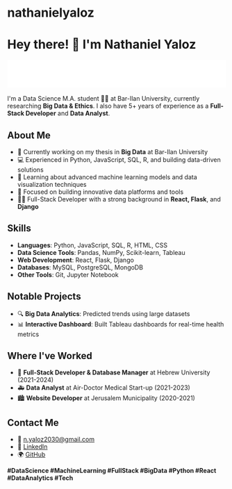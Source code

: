 # nathanielyaloz

# Hey there! 👋 I'm Nathaniel Yaloz

[![Nathaniel Yaloz](https://raw.githubusercontent.com/martonlederer/martonlederer/master/name.svg)](https://github.com/yourusername)

I'm a Data Science M.A. student 🧑‍🎓 at Bar-Ilan University, currently researching **Big Data & Ethics**. I also have 5+ years of experience as a **Full-Stack Developer** and **Data Analyst**.

## About Me

- 🔬 Currently working on my thesis in **Big Data** at Bar-Ilan University
- 💻 Experienced in Python, JavaScript, SQL, R, and building data-driven solutions
- 🌱 Learning about advanced machine learning models and data visualization techniques
- 🎯 Focused on building innovative data platforms and tools
- 🧑‍💻 Full-Stack Developer with a strong background in **React, Flask**, and **Django**

## Skills
- **Languages**: Python, JavaScript, SQL, R, HTML, CSS
- **Data Science Tools**: Pandas, NumPy, Scikit-learn, Tableau
- **Web Development**: React, Flask, Django
- **Databases**: MySQL, PostgreSQL, MongoDB
- **Other Tools**: Git, Jupyter Notebook

## Notable Projects

- 🔍 **Big Data Analytics**: Predicted trends using large datasets
- 📊 **Interactive Dashboard**: Built Tableau dashboards for real-time health metrics

## Where I've Worked

- 🏫 **Full-Stack Developer & Database Manager** at Hebrew University (2021-2024)
- 🚑 **Data Analyst** at Air-Doctor Medical Start-up (2021-2023)
- 🏙️ **Website Developer** at Jerusalem Municipality (2020-2021)

## Contact Me

- 📧 [n.yaloz2030@gmail.com](mailto:n.yaloz2030@gmail.com)
- 🔗 [LinkedIn](https://www.linkedin.com/in/nathaniel-yaloz/)
- 🌍 [GitHub](https://github.com/yourusername)

**#DataScience #MachineLearning #FullStack #BigData #Python #React #DataAnalytics #Tech**
